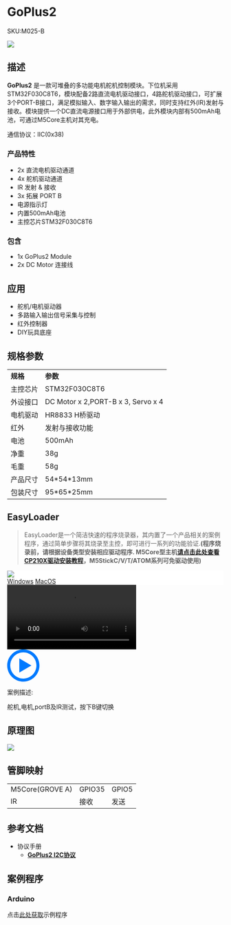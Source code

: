 # GoPlus2

<el-tag effect="plain">SKU:M025-B</el-tag>

<div class="product_pic"><img src="assets/img/product_pics/module/goplusII/GoPlus2.webp"></div>

## 描述

**GoPlus2** 是一款可堆叠的多功能电机舵机控制模块。下位机采用STM32F030C8T6，模块配备2路直流电机驱动接口，4路舵机驱动接口，可扩展3个PORT-B接口，满足模拟输入、数字输入输出的需求，同时支持红外(IR)发射与接收。模块提供一个DC直流电源接口用于外部供电，此外模块内部有500mAh电池，可通过M5Core主机对其充电。

通信协议：IIC(0x38)

### 产品特性

-  2x 直流电机驱动通道
-  4x 舵机驱动通道
-  IR 发射 & 接收
-  3x 拓展 PORT B
-  电源指示灯
-  内置500mAh电池
-  主控芯片STM32F030C8T6

### 包含

-  1x GoPlus2 Module
-  2x DC Motor 连接线

## 应用

- 舵机/电机驱动器
- 多路输入输出信号采集与控制
- 红外控制器
- DIY玩具底座

## 规格参数

<table>
   <tr style="font-weight:bold">
      <td>规格</td>
      <td>参数</td>
   </tr>
   <tr>
      <td>主控芯片</td>
      <td>STM32F030C8T6</td>
   </tr>
   <tr>
      <td>外设接口</td>
      <td>DC Motor x 2,PORT-B x 3, Servo x 4</td>
   </tr>
   <tr>
      <td>电机驱动</td>
      <td>HR8833 H桥驱动</td>
   </tr>
   <tr>
      <td>红外</td>
      <td>发射与接收功能</td>
   </tr>
   <tr>
      <td>电池</td>
      <td>500mAh</td>
   </tr>
   <tr>
      <td>净重</td>
      <td>38g</td>
   </tr>
   <tr>
      <td>毛重</td>
      <td>58g</td>
   </tr>
   <tr>
      <td>产品尺寸</td>
      <td>54*54*13mm</td>
   </tr>
   <tr>
      <td>包装尺寸</td>
      <td>95*65*25mm</td>
   </tr>
 </table>

## EasyLoader

>EasyLoader是一个简洁快速的程序烧录器，其内置了一个产品相关的案例程序，通过简单步骤将其烧录至主控，即可进行一系列的功能验证.**(程序烧录前，请根据设备类型安装相应驱动程序. M5Core型主机[请点击此处查看CP210X驱动安装教程](zh_CN/arduino/arduino_development?id=安装串口驱动)，M5StickC/V/T/ATOM系列可免驱动使用)**

<div class="easyloader-box">
    <div style="background-color:white;">
        <div><img src="https://m5stack.oss-cn-shenzhen.aliyuncs.com/image/easyloader_intro.webp"></div>
        <div class="easyloader-btn">
            <a href="https://m5stack.oss-cn-shenzhen.aliyuncs.com/EasyLoader/Windows/MODULE/EasyLoader_GoPlus2.exe">Windows</a>
            <a href="https://m5stack.oss-cn-shenzhen.aliyuncs.com/EasyLoader/MacOS/MODULE/EasyLoader_GoPlus2.dmg">MacOS</a>
            <!-- <a>Linux</a>
            <a>MacOS</a> -->
        </div>
    </div>
    <div>
        <video id="example_video" controls>
            <source src="https://m5stack.oss-cn-shenzhen.aliyuncs.com/video/Product_example_video/Module/GoPlus2.mp4" type="video/mp4">
        </video>
        <div class="easyloader-mask">
        <a>
            <svg id="play-btn" t="1583228776634" class="icon" viewBox="0 0 1024 1024" version="1.1" xmlns="http://www.w3.org/2000/svg" p-id="4152" width="75" height="75"><path d="M512 0C229.216 0 0 229.216 0 512s229.216 512 512 512 512-229.216 512-512S794.784 0 512 0z m0 928C282.24 928 96 741.76 96 512S282.24 96 512 96s416 186.24 416 416-186.24 416-416 416zM384 288l384 224-384 224z" p-id="4153" fill="#007aff"></path></svg></a>
            <p>案例描述:</p>
            <p>舵机,电机,portB及IR测试，按下B键切换</p>
        </div>
    </div>
</div>


## 原理图

<img src="assets/img/product_pics/module/goplusII/goplusII_sch.webp">

## 管脚映射

<table>
 <tr><td>M5Core(GROVE A)</td><td>GPIO35</td><td>GPIO5</td></tr>
 <tr><td>IR</td><td>接收</td><td>发送</td></tr>
</table>

## 参考文档

- 协议手册 
    - **[GoPlus2 I2C协议](https://m5stack.oss-cn-shenzhen.aliyuncs.com/resource/docs/GO%20PLUS2%20%E6%93%8D%E4%BD%9C%E8%AF%B4%E6%98%8E.docx)**

## 案例程序

### Arduino

点击[此处获取](https://github.com/m5stack/M5-ProductExampleCodes/tree/master/Module/GoPLUS2)示例程序

<script>

   var purchase_link = '';

   anchor_search(purchase_link);
   scrollFunc();

</script>